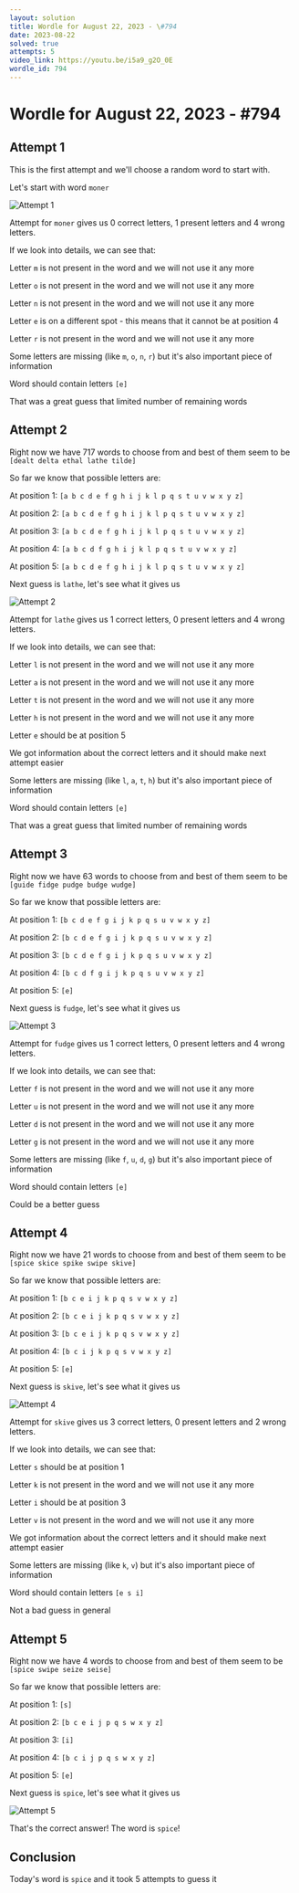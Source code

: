 ```yaml
---
layout: solution
title: Wordle for August 22, 2023 - \#794
date: 2023-08-22
solved: true
attempts: 5
video_link: https://youtu.be/i5a9_g2O_0E
wordle_id: 794
---
```


# Wordle for August 22, 2023 - \#794

## Attempt 1

This is the first attempt and we'll choose a random word to start with.

Let's start with word `moner`

![Attempt 1](2023-08-22/attempt-1.png)

Attempt for `moner` gives us 0 correct letters, 1 present letters and 4 wrong letters.

If we look into details, we can see that:

Letter `m` is not present in the word and we will not use it any more

Letter `o` is not present in the word and we will not use it any more

Letter `n` is not present in the word and we will not use it any more

Letter `e` is on a different spot - this means that it cannot be at position 4

Letter `r` is not present in the word and we will not use it any more

Some letters are missing (like `m`, `o`, `n`, `r`) but it's also important piece of information

Word should contain letters `[e]`

That was a great guess that limited number of remaining words



## Attempt 2

Right now we have 717 words to choose from and best of them seem to be `[dealt delta ethal lathe tilde]`

So far we know that possible letters are:

At position 1: `[a b c d e f g h i j k l p q s t u v w x y z]`

At position 2: `[a b c d e f g h i j k l p q s t u v w x y z]`

At position 3: `[a b c d e f g h i j k l p q s t u v w x y z]`

At position 4: `[a b c d f g h i j k l p q s t u v w x y z]`

At position 5: `[a b c d e f g h i j k l p q s t u v w x y z]`

Next guess is `lathe`, let's see what it gives us

![Attempt 2](2023-08-22/attempt-2.png)

Attempt for `lathe` gives us 1 correct letters, 0 present letters and 4 wrong letters.

If we look into details, we can see that:

Letter `l` is not present in the word and we will not use it any more

Letter `a` is not present in the word and we will not use it any more

Letter `t` is not present in the word and we will not use it any more

Letter `h` is not present in the word and we will not use it any more

Letter `e` should be at position 5

We got information about the correct letters and it should make next attempt easier

Some letters are missing (like `l`, `a`, `t`, `h`) but it's also important piece of information

Word should contain letters `[e]`

That was a great guess that limited number of remaining words



## Attempt 3

Right now we have 63 words to choose from and best of them seem to be `[guide fidge pudge budge wudge]`

So far we know that possible letters are:

At position 1: `[b c d e f g i j k p q s u v w x y z]`

At position 2: `[b c d e f g i j k p q s u v w x y z]`

At position 3: `[b c d e f g i j k p q s u v w x y z]`

At position 4: `[b c d f g i j k p q s u v w x y z]`

At position 5: `[e]`

Next guess is `fudge`, let's see what it gives us

![Attempt 3](2023-08-22/attempt-3.png)

Attempt for `fudge` gives us 1 correct letters, 0 present letters and 4 wrong letters.

If we look into details, we can see that:

Letter `f` is not present in the word and we will not use it any more

Letter `u` is not present in the word and we will not use it any more

Letter `d` is not present in the word and we will not use it any more

Letter `g` is not present in the word and we will not use it any more

Some letters are missing (like `f`, `u`, `d`, `g`) but it's also important piece of information

Word should contain letters `[e]`

Could be a better guess



## Attempt 4

Right now we have 21 words to choose from and best of them seem to be `[spice skice spike swipe skive]`

So far we know that possible letters are:

At position 1: `[b c e i j k p q s v w x y z]`

At position 2: `[b c e i j k p q s v w x y z]`

At position 3: `[b c e i j k p q s v w x y z]`

At position 4: `[b c i j k p q s v w x y z]`

At position 5: `[e]`

Next guess is `skive`, let's see what it gives us

![Attempt 4](2023-08-22/attempt-4.png)

Attempt for `skive` gives us 3 correct letters, 0 present letters and 2 wrong letters.

If we look into details, we can see that:

Letter `s` should be at position 1

Letter `k` is not present in the word and we will not use it any more

Letter `i` should be at position 3

Letter `v` is not present in the word and we will not use it any more

We got information about the correct letters and it should make next attempt easier

Some letters are missing (like `k`, `v`) but it's also important piece of information

Word should contain letters `[e s i]`

Not a bad guess in general



## Attempt 5

Right now we have 4 words to choose from and best of them seem to be `[spice swipe seize seise]`

So far we know that possible letters are:

At position 1: `[s]`

At position 2: `[b c e i j p q s w x y z]`

At position 3: `[i]`

At position 4: `[b c i j p q s w x y z]`

At position 5: `[e]`

Next guess is `spice`, let's see what it gives us

![Attempt 5](2023-08-22/attempt-5.png)

That's the correct answer! The word is `spice`!

## Conclusion

Today's word is `spice` and it took 5 attempts to guess it

